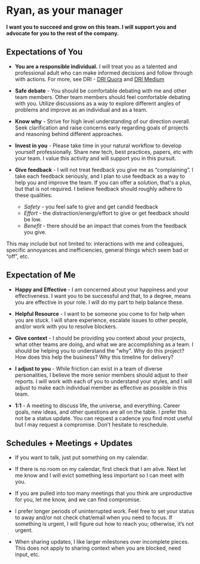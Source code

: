 # Ryan, as your manager
__I want you to succeed and grow on this team. I will support you and advocate for you to the rest of the company.__

## Expectations of You
* __You are a responsible individual.__ I will treat you as a talented and professional adult who can make informed decisions and follow through with actions. For more, see DRI - [DRI Quora](https://www.quora.com/How-well-does-Apples-Directly-Responsible-Individual-DRI-model-work-in-practice) and [DRI Medium](https://medium.com/@mmamet/directly-responsible-individuals-f5009f465da4)

* __Safe debate__ - You should be comfortable debating with me and other team members. Other team members should feel comfortable debating with you. Utilize discussions as a way to explore different angles of problems and improve as an individual and as a team.

* __Know why__ - Strive for high level understanding of our direction overall. Seek clarification and raise concerns early regarding goals of projects and reasoning behind different approaches.

* __Invest in you__ - Please take time in your natural workflow to develop yourself professionally. Share new tech, best practices, papers, etc with your team. I value this activity and will support you in this pursuit.

* __Give feedback__ - I will not treat feedback you give me as “complaining”. I take each feedback seriously, and I plan to use feedback as a way to help you and improve the team. If you can offer a solution, that's a plus, but that is not required. I believe feedback should roughly adhere to these qualities:
  * _Safety_ - you feel safe to give and get candid feedback
  * _Effort_ - the distraction/energy/effort to give or get feedback should be low.
  * _Benefit_ - there should be an impact that comes from the feedback you give.

This may include but not limited to:  interactions with me and colleagues, specific annoyances and inefficiencies, general things which seem bad or “off”, etc. 

## Expectation of Me
* __Happy and Effective__ - I am concerned about your happiness and your effectiveness. I want you to be successful and that, to a degree, means you are effective in your role. I will do my part to help balance these.

* __Helpful Resource__ - I want to be someone you come to for help when you are stuck. I will share experience, escalate issues to other people, and/or work with you to resolve blockers.

* __Give context__ - I should be providing  you context about your projects, what other teams are doing, and what we are accomplishing as a team. I should be helping you to understand the "why". Why do this project? How does this help the business? Why this timeline for delivery?

* __I adjust to you__ - While friction can exist in a team of diverse personalities, I believe the more senior members should adjust to their reports. I will work with each of you to understand your styles, and I will adjust to make each individual member as effective as possible in this team.

* __1:1__ - A meeting to discuss life, the universe, and everything. Career goals, new ideas, and other questions are all on the table. I prefer this not be a status update. You can request a cadence you find most useful but I may request a compromise. Don’t hesitate to reschedule.

## Schedules + Meetings + Updates
* If you want to talk, just put something on my calendar.

* If there is no room on my calendar, first check that I am alive. Next let me know and I will evict something less important so I can meet with you.

* If you are pulled into too many meetings that you think are unproductive for you, let me know, and we can find compromise.

* I prefer longer periods of uninterrupted work. Feel free to set your status to away and/or not check chat/email when you need to focus. If something is urgent, I will figure out how to reach you; otherwise, it’s not urgent.

* When sharing updates, I like larger milestones over incomplete pieces. This does not apply to sharing context when you are blocked, need input, etc.



